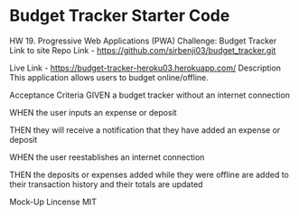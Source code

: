 # Budget Tracker Starter Code

HW 19. Progressive Web Applications (PWA) Challenge: Budget Tracker
Link to site
Repo Link - https://github.com/sirbenji03/budget_tracker.git

Live Link - https://budget-tracker-heroku03.herokuapp.com/
Description
This application allows users to budget online/offline.

Acceptance Criteria
GIVEN a budget tracker without an internet connection

WHEN the user inputs an expense or deposit

THEN they will receive a notification that they have added an expense or deposit

WHEN the user reestablishes an internet connection

THEN the deposits or expenses added while they were offline are added to their transaction history and their totals are updated

Mock-Up
Lincense
MIT
